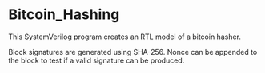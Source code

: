 # Bitcoin_Hashing
This SystemVerilog program creates an RTL model of a bitcoin hasher. 

Block signatures are generated using SHA-256. Nonce can be appended to the block to test if a valid signature can be produced.

